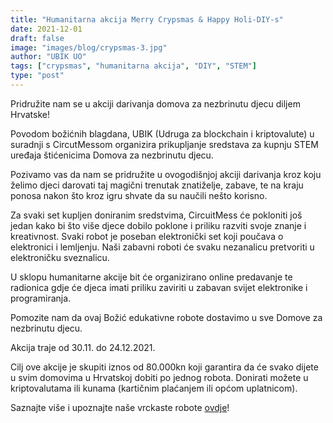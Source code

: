 ```yaml
---
title: "Humanitarna akcija Merry Crypsmas & Happy Holi-DIY-s"
date: 2021-12-01
draft: false
image: "images/blog/crypsmas-3.jpg"
author: "UBIK UO"
tags: ["crypsmas", "humanitarna akcija", "DIY", "STEM"]
type: "post"
---
```


Pridružite nam se u akciji darivanja domova za nezbrinutu djecu diljem Hrvatske!

Povodom božićnih blagdana, UBIK (Udruga za blockchain i kriptovalute) u suradnji s CircutMessom organizira prikupljanje sredstava za kupnju STEM uređaja štićenicima Domova za nezbrinutu djecu.

Pozivamo vas da nam se pridružite u ovogodišnjoj akciji darivanja kroz koju želimo djeci darovati taj magični trenutak znatiželje, zabave, te na kraju ponosa nakon što kroz igru shvate da su naučili nešto korisno.

Za svaki set kupljen doniranim sredstvima, CircuitMess će pokloniti još jedan kako bi što više djece dobilo poklone i priliku razviti svoje znanje i kreativnost. Svaki robot je poseban elektronički set koji poučava o elektronici i lemljenju. Naši zabavni roboti će svaku nezanalicu pretvoriti u elektroničku sveznalicu.

U sklopu humanitarne akcije bit će organizirano online predavanje te radionica gdje će djeca imati priliku zaviriti u zabavan svijet elektronike i programiranja.

Pomozite nam da ovaj Božić edukativne robote dostavimo u sve Domove za nezbrinutu djecu.

Akcija traje od 30.11. do 24.12.2021.

Cilj ove akcije je skupiti iznos od 80.000kn koji garantira da će svako dijete u svim domovima u Hrvatskoj dobiti po jednog robota. Donirati možete u kriptovalutama ili kunama (kartičnim plaćanjem ili općom uplatnicom).

Saznajte više i upoznajte naše vrckaste robote [ovdje](https://crypsmas.circuitmess.com/)!
